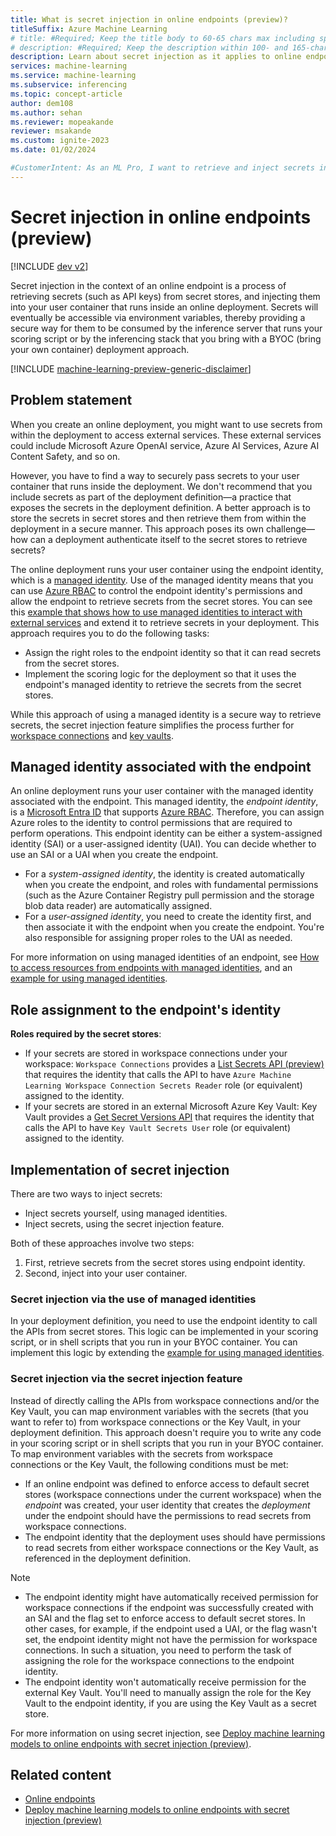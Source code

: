 ```yaml
---
title: What is secret injection in online endpoints (preview)?
titleSuffix: Azure Machine Learning
# title: #Required; Keep the title body to 60-65 chars max including spaces and brand
# description: #Required; Keep the description within 100- and 165-characters including spaces
description: Learn about secret injection as it applies to online endpoints in Azure Machine Learning.
services: machine-learning
ms.service: machine-learning
ms.subservice: inferencing
ms.topic: concept-article
author: dem108
ms.author: sehan
ms.reviewer: mopeakande
reviewer: msakande
ms.custom: ignite-2023
ms.date: 01/02/2024

#CustomerIntent: As an ML Pro, I want to retrieve and inject secrets into the deployment environment easily so that deployments I create can consume the secrets in a secured manner.
---
```


# Secret injection in online endpoints (preview)

[!INCLUDE [dev v2](includes/machine-learning-dev-v2.md)]

Secret injection in the context of an online endpoint is a process of retrieving secrets (such as API keys) from secret stores, and injecting them into your user container that runs inside an online deployment. Secrets will eventually be accessible via environment variables, thereby providing a secure way for them to be consumed by the inference server that runs your scoring script or by the inferencing stack that you bring with a BYOC (bring your own container) deployment approach.

[!INCLUDE [machine-learning-preview-generic-disclaimer](includes/machine-learning-preview-generic-disclaimer.md)]

## Problem statement

When you create an online deployment, you might want to use secrets from within the deployment to access external services. These external services could include Microsoft Azure OpenAI service, Azure AI Services, Azure AI Content Safety, and so on.

However, you have to find a way to securely pass secrets to your user container that runs inside the deployment. We don't recommend that you include secrets as part of the deployment definition—a practice that exposes the secrets in the deployment definition. A better approach is to store the secrets in secret stores and then retrieve them from within the deployment in a secure manner. This approach poses its own challenge—how can a deployment authenticate itself to the secret stores to retrieve secrets?

The online deployment runs your user container using the endpoint identity, which is a [managed identity](/entra/identity/managed-identities-azure-resources/overview). Use of the managed  identity means that you can use [Azure RBAC](../role-based-access-control/overview.md) to control the endpoint identity's permissions and allow the endpoint to retrieve secrets from the secret stores. You can see this [example that shows how to use managed identities to interact with external services](https://github.com/Azure/azureml-examples/tree/main/cli/endpoints/online/managed/managed-identities) and extend it to retrieve secrets in your deployment. This approach requires you to do the following tasks:

- Assign the right roles to the endpoint identity so that it can read secrets from the secret stores.
- Implement the scoring logic for the deployment so that it uses the endpoint's managed identity to retrieve the secrets from the secret stores.

While this approach of using a managed identity is a secure way to retrieve secrets, the secret injection feature simplifies the process further for [workspace connections](prompt-flow/concept-connections.md) and [key vaults](../key-vault/general/overview.md).


## Managed identity associated with the endpoint

An online deployment runs your user container with the managed identity associated with the endpoint. This managed identity, the _endpoint identity_, is a [Microsoft Entra ID](/entra/fundamentals/whatis) that supports [Azure RBAC](../role-based-access-control/overview.md). Therefore, you can assign Azure roles to the identity to control permissions that are required to perform operations. This endpoint identity can be either a system-assigned identity (SAI) or a user-assigned identity (UAI). You can decide whether to use an SAI or a UAI when you create the endpoint.

- For a _system-assigned identity_, the identity is created automatically when you create the endpoint, and roles with fundamental permissions (such as the Azure Container Registry pull permission and the storage blob data reader) are automatically assigned.
- For a _user-assigned identity_, you need to create the identity first, and then associate it with the endpoint when you create the endpoint. You're also responsible for assigning proper roles to the UAI as needed.

For more information on using managed identities of an endpoint, see [How to access resources from endpoints with managed identities](how-to-access-resources-from-endpoints-managed-identities.md), and an [example for using managed identities](https://github.com/Azure/azureml-examples/tree/main/cli/endpoints/online/managed/managed-identities).


## Role assignment to the endpoint's identity

__Roles required by the secret stores__:

- If your secrets are stored in workspace connections under your workspace: `Workspace Connections` provides a [List Secrets API (preview)](/rest/api/azureml/2023-08-01-preview/workspace-connections/list-secrets) that requires the identity that calls the API to have `Azure Machine Learning Workspace Connection Secrets Reader` role (or equivalent) assigned to the identity.
- If your secrets are stored in an external Microsoft Azure Key Vault: Key Vault provides a [Get Secret Versions API](/rest/api/keyvault/secrets/get-secret-versions/get-secret-versions) that requires the identity that calls the API to have `Key Vault Secrets User` role (or equivalent) assigned to the identity.


## Implementation of secret injection

There are two ways to inject secrets:

- Inject secrets yourself, using managed identities.
- Inject secrets, using the secret injection feature.

Both of these approaches involve two steps:

1. First, retrieve secrets from the secret stores using endpoint identity.
1. Second, inject into your user container.

### Secret injection via the use of managed identities

In your deployment definition, you need to use the endpoint identity to call the APIs from secret stores. This logic can be implemented in your scoring script, or in shell scripts that you run in your BYOC container. You can implement this logic by extending the [example for using managed identities](https://github.com/Azure/azureml-examples/tree/main/cli/endpoints/online/managed/managed-identities).

### Secret injection via the secret injection feature

Instead of directly calling the APIs from workspace connections and/or the Key Vault, you can map environment variables with the secrets (that you want to refer to) from workspace connections or the Key Vault, in your deployment definition. This approach doesn't require you to write any code in your scoring script or in shell scripts that you run in your BYOC container. To map environment variables with the secrets from workspace connections or the Key Vault, the following conditions must be met:

- If an online endpoint was defined to enforce access to default secret stores (workspace connections under the current workspace) when the *endpoint* was created, your user identity that creates the *deployment* under the endpoint should have the permissions to read secrets from workspace connections.
- The endpoint identity that the deployment uses should have permissions to read secrets from either workspace connections or the Key Vault, as referenced in the deployment definition.

> [!NOTE]
> - The endpoint identity might have automatically received permission for workspace connections if the endpoint was successfully created with an SAI and the flag set to enforce access to default secret stores. In other cases, for example, if the endpoint used a UAI, or the flag wasn't set, the endpoint identity might not have the permission for workspace connections. In such a situation, you need to perform the task of assigning the role for the workspace connections to the endpoint identity.
> - The endpoint identity won't automatically receive permission for the external Key Vault. You'll need to manually assign the role for the Key Vault to the endpoint identity, if you are using the Key Vault as a secret store.

For more information on using secret injection, see [Deploy machine learning models to online endpoints with secret injection (preview)](how-to-deploy-online-endpoint-with-secret-injection.md).


## Related content

- [Online endpoints](concept-endpoints-online.md)
- [Deploy machine learning models to online endpoints with secret injection (preview)](how-to-deploy-online-endpoint-with-secret-injection.md)
